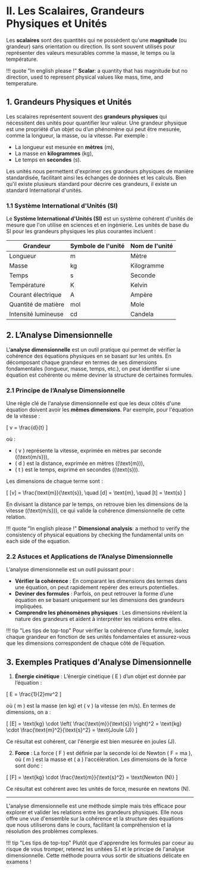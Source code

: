 # II. Les Scalaires, Grandeurs Physiques et Unités

Les **scalaires** sont des quantités qui ne possèdent qu'une **magnitude** (ou grandeur) sans orientation ou direction. Ils sont souvent utilisés pour représenter des valeurs mesurables comme la masse, le temps ou la température.

!!! quote "In english please !"
    **Scalar**: a quantity that has magnitude but no direction, used to represent physical values like mass, time, and temperature.

## 1. Grandeurs Physiques et Unités

Les scalaires représentent souvent des **grandeurs physiques** qui nécessitent des unités pour quantifier leur valeur. Une grandeur physique est une propriété d’un objet ou d’un phénomène qui peut être mesurée, comme la longueur, la masse, ou la vitesse. Par exemple :

- La longueur est mesurée en **mètres** (m),
- La masse en **kilogrammes** (kg),
- Le temps en **secondes** (s).

Les unités nous permettent d'exprimer ces grandeurs physiques de manière standardisée, facilitant ainsi les échanges de données et les calculs. Bien qu'il existe plusieurs standard pour décrire ces grandeurs, il existe un standard International d'unités.

### 1.1 Système International d'Unités (SI)

Le **Système International d'Unités (SI)** est un système cohérent d'unités de mesure que l'on utilise en sciences et en ingénierie. Les unités de base du SI pour les grandeurs physiques les plus courantes incluent :

| **Grandeur**  | **Symbole de l'unité** | **Nom de l'unité** |
|---------------|-------------------------|---------------------|
| Longueur      | m                       | Mètre              |
| Masse         | kg                      | Kilogramme         |
| Temps         | s                       | Seconde            |
| Température   | K                       | Kelvin             |
| Courant électrique | A                 | Ampère             |
| Quantité de matière | mol              | Mole               |
| Intensité lumineuse | cd               | Candela            |

## 2. L’Analyse Dimensionnelle

L'**analyse dimensionnelle** est un outil pratique qui permet de vérifier la cohérence des équations physiques en se basant sur les unités. En décomposant chaque grandeur en termes de ses dimensions fondamentales (longueur, masse, temps, etc.), on peut identifier si une équation est cohérente ou même deviner la structure de certaines formules.

### 2.1 Principe de l’Analyse Dimensionnelle

Une règle clé de l'analyse dimensionnelle est que les deux côtés d'une équation doivent avoir les **mêmes dimensions**. Par exemple, pour l'équation de la vitesse :

\[
v = \frac{d}{t}
\]

où :

- \( v \) représente la vitesse, exprimée en mètres par seconde \((\text{m/s})\),
- \( d \) est la distance, exprimée en mètres \((\text{m})\),
- \( t \) est le temps, exprimé en secondes \((\text{s})\).

Les dimensions de chaque terme sont :

\[
[v] = \frac{\text{m}}{\text{s}}, \quad [d] = \text{m}, \quad [t] = \text{s}
\]

En divisant la distance par le temps, on retrouve bien les dimensions de la vitesse \((\text{m/s})\), ce qui valide la cohérence dimensionnelle de cette relation.

!!! quote "In english please !"
    **Dimensional analysis**: a method to verify the consistency of physical equations by checking the fundamental units on each side of the equation.

### 2.2 Astuces et Applications de l’Analyse Dimensionnelle

L’analyse dimensionnelle est un outil puissant pour :

- **Vérifier la cohérence** : En comparant les dimensions des termes dans une équation, on peut rapidement repérer des erreurs potentielles.
- **Deviner des formules** : Parfois, on peut retrouver la forme d’une équation en se basant uniquement sur les dimensions des grandeurs impliquées.
- **Comprendre les phénomènes physiques** : Les dimensions révèlent la nature des grandeurs et aident à interpréter les relations entre elles.

!!! tip "Les tips de top-top"
    Pour vérifier la cohérence d’une formule, isolez chaque grandeur en fonction de ses unités fondamentales et assurez-vous que les dimensions correspondent de chaque côté de l’équation.

## 3. Exemples Pratiques d'Analyse Dimensionnelle

1. **Énergie cinétique** : L’énergie cinétique \( E \) d’un objet est donnée par l’équation :

\[
E = \frac{1}{2}mv^2
\]

où \( m \) est la masse (en kg) et \( v \) la vitesse (en m/s). En termes de dimensions, on a :

\[
[E] = \text{kg} \cdot \left( \frac{\text{m}}{\text{s}} \right)^2 = \text{kg} \cdot \frac{\text{m}^2}{\text{s}^2} = \text{Joule (J)}
\]

Ce résultat est cohérent, car l'énergie est bien mesurée en joules (J).

2. **Force** : La force \( F \) est définie par la seconde loi de Newton \( F = ma \), où \( m \) est la masse et \( a \) l'accélération. Les dimensions de la force sont donc :

\[
[F] = \text{kg} \cdot \frac{\text{m}}{\text{s}^2} = \text{Newton (N)}
\]

Ce résultat est cohérent avec les unités de force, mesurée en newtons (N).

---

L'analyse dimensionnelle est une méthode simple mais très efficace pour explorer et valider les relations entre les grandeurs physiques. Elle nous offre une vue d'ensemble sur la cohérence et la structure des équations que nous utiliserons dans le cours, facilitant la compréhension et la résolution des problèmes complexes.

!!! tip "Les tips de top-top"
    Plutôt que d'apprendre les formules par coeur au risque de vous tromper, retenez les unitées S.I et le principe de l'analyse dimensionnelle. Cette méthode pourra vous sortir de situations délicate en examens !